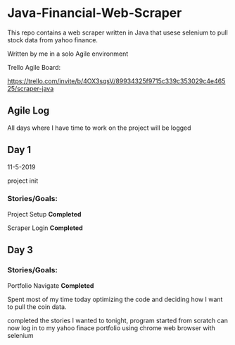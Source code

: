 # Java-Financial-Web-Scraper
This repo contains a web scraper written in Java that usese selenium to pull stock data from yahoo finance.



Written by me in a solo Agile environment

Trello Agile Board:

https://trello.com/invite/b/4OX3sqsV/89934325f9715c339c353029c4e46525/scraper-java


## Agile Log

All days where I have time to work on the project will be logged


## **Day 1**   

11-5-2019

project init

### Stories/Goals:

Project Setup **Completed**

Scraper Login **Completed**

## **Day 3**   


### Stories/Goals:

Portfolio Navigate **Completed**

Spent most of my time today optimizing the code and deciding how I want to pull the coin data.


completed the stories I wanted to tonight, program started from scratch can now log in to my yahoo finace portfolio using chrome web browser with selenium





